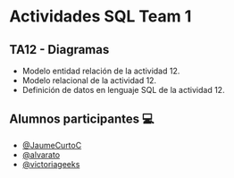 

# Actividades SQL Team 1






## TA12 - Diagramas

* Modelo entidad relación de la actividad 12.
* Modelo relacional de la actividad 12.
* Definición de datos en lenguaje SQL de la actividad 12.

## Alumnos participantes 💻
- [@JaumeCurtoC](https://github.com/JaumeCurtoC)
- [@alvarato](https://github.com/alvarato)
- [@victoriageeks](https://github.com/victoriageeks)

